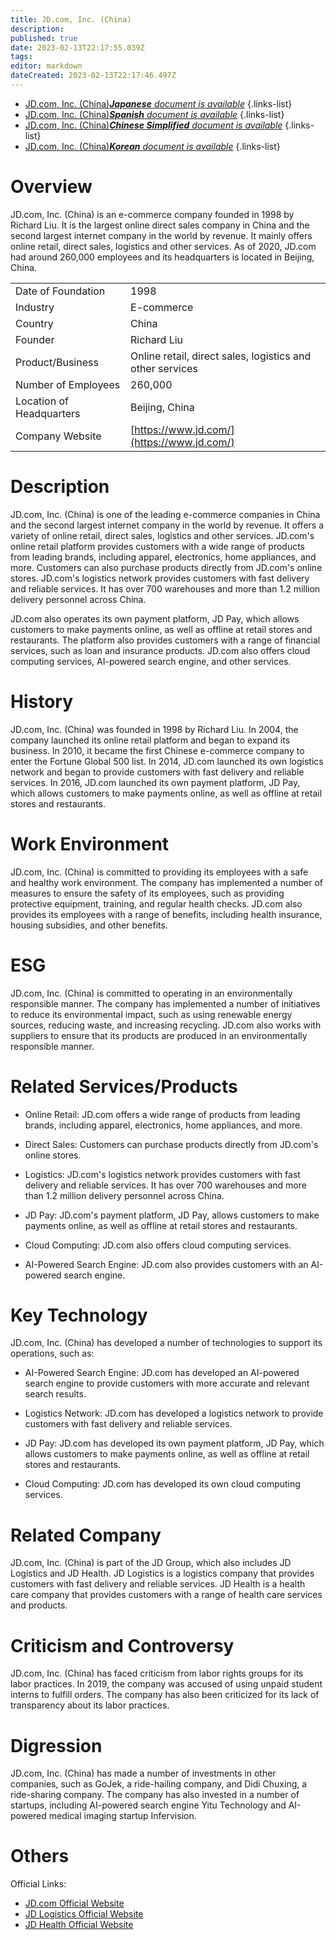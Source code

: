 ```yaml
---
title: JD.com, Inc. (China)
description: 
published: true
date: 2023-02-13T22:17:55.039Z
tags: 
editor: markdown
dateCreated: 2023-02-13T22:17:46.497Z
---
```


- [JD.com, Inc. (China)***Japanese** document is available*](/ja/Knowledge-base/Dictionary/Company/jd-com-inc-china)
{.links-list}
- [JD.com, Inc. (China)***Spanish** document is available*](/es/Knowledge-base/Dictionary/Company/jd-com-inc-china)
{.links-list}
- [JD.com, Inc. (China)***Chinese Simplified** document is available*](/zh/Knowledge-base/Dictionary/Company/jd-com-inc-china)
{.links-list}
- [JD.com, Inc. (China)***Korean** document is available*](/ko/Knowledge-base/Dictionary/Company/jd-com-inc-china)
{.links-list}



# Overview

JD.com, Inc. (China) is an e-commerce company founded in 1998 by Richard Liu. It is the largest online direct sales company in China and the second largest internet company in the world by revenue. It mainly offers online retail, direct sales, logistics and other services. As of 2020, JD.com had around 260,000 employees and its headquarters is located in Beijing, China.

|  |  |
| --- | --- |
| Date of Foundation | 1998 |
| Industry | E-commerce |
| Country | China |
| Founder | Richard Liu |
| Product/Business | Online retail, direct sales, logistics and other services |
| Number of Employees | 260,000 |
| Location of Headquarters | Beijing, China |
| Company Website | [https://www.jd.com/](https://www.jd.com/) |

# Description

JD.com, Inc. (China) is one of the leading e-commerce companies in China and the second largest internet company in the world by revenue. It offers a variety of online retail, direct sales, logistics and other services. JD.com's online retail platform provides customers with a wide range of products from leading brands, including apparel, electronics, home appliances, and more. Customers can also purchase products directly from JD.com's online stores. JD.com's logistics network provides customers with fast delivery and reliable services. It has over 700 warehouses and more than 1.2 million delivery personnel across China.

JD.com also operates its own payment platform, JD Pay, which allows customers to make payments online, as well as offline at retail stores and restaurants. The platform also provides customers with a range of financial services, such as loan and insurance products. JD.com also offers cloud computing services, AI-powered search engine, and other services.

# History

JD.com, Inc. (China) was founded in 1998 by Richard Liu. In 2004, the company launched its online retail platform and began to expand its business. In 2010, it became the first Chinese e-commerce company to enter the Fortune Global 500 list. In 2014, JD.com launched its own logistics network and began to provide customers with fast delivery and reliable services. In 2016, JD.com launched its own payment platform, JD Pay, which allows customers to make payments online, as well as offline at retail stores and restaurants.

# Work Environment

JD.com, Inc. (China) is committed to providing its employees with a safe and healthy work environment. The company has implemented a number of measures to ensure the safety of its employees, such as providing protective equipment, training, and regular health checks. JD.com also provides its employees with a range of benefits, including health insurance, housing subsidies, and other benefits.

# ESG

JD.com, Inc. (China) is committed to operating in an environmentally responsible manner. The company has implemented a number of initiatives to reduce its environmental impact, such as using renewable energy sources, reducing waste, and increasing recycling. JD.com also works with suppliers to ensure that its products are produced in an environmentally responsible manner.

# Related Services/Products

- Online Retail: JD.com offers a wide range of products from leading brands, including apparel, electronics, home appliances, and more.

- Direct Sales: Customers can purchase products directly from JD.com's online stores.

- Logistics: JD.com's logistics network provides customers with fast delivery and reliable services. It has over 700 warehouses and more than 1.2 million delivery personnel across China.

- JD Pay: JD.com's payment platform, JD Pay, allows customers to make payments online, as well as offline at retail stores and restaurants.

- Cloud Computing: JD.com also offers cloud computing services.

- AI-Powered Search Engine: JD.com also provides customers with an AI-powered search engine.

# Key Technology

JD.com, Inc. (China) has developed a number of technologies to support its operations, such as:

- AI-Powered Search Engine: JD.com has developed an AI-powered search engine to provide customers with more accurate and relevant search results.

- Logistics Network: JD.com has developed a logistics network to provide customers with fast delivery and reliable services.

- JD Pay: JD.com has developed its own payment platform, JD Pay, which allows customers to make payments online, as well as offline at retail stores and restaurants.

- Cloud Computing: JD.com has developed its own cloud computing services.

# Related Company

JD.com, Inc. (China) is part of the JD Group, which also includes JD Logistics and JD Health. JD Logistics is a logistics company that provides customers with fast delivery and reliable services. JD Health is a health care company that provides customers with a range of health care services and products.

# Criticism and Controversy

JD.com, Inc. (China) has faced criticism from labor rights groups for its labor practices. In 2019, the company was accused of using unpaid student interns to fulfill orders. The company has also been criticized for its lack of transparency about its labor practices.

# Digression

JD.com, Inc. (China) has made a number of investments in other companies, such as GoJek, a ride-hailing company, and Didi Chuxing, a ride-sharing company. The company has also invested in a number of startups, including AI-powered search engine Yitu Technology and AI-powered medical imaging startup Infervision.

# Others

Official Links:
- [JD.com Official Website](https://www.jd.com/)
- [JD Logistics Official Website](https://www.jdlogistics.com/)
- [JD Health Official Website](https://www.jdhealth.com/)